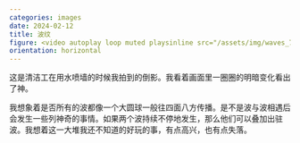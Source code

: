 ```yaml
---
categories: images
date: 2024-02-12
title: 波纹
figure: <video autoplay loop muted playsinline src="/assets/img/waves_720p.mp4"></video><script>document.querySelector('video').playbackRate = 0.3;</script>
orientation: horizontal
---
```

这是清洁工在用水喷墙的时候我拍到的倒影。我看着画面里一圈圈的明暗变化看出了神。

我想象着是否所有的波都像一个大圆球一般往四面八方传播。是不是波与波相遇后会发生一些列神奇的事情。如果两个波持续不停地发生，那么他们可以叠加出驻波。我想着这一大堆我还不知道的好玩的事，有点高兴，也有点失落。